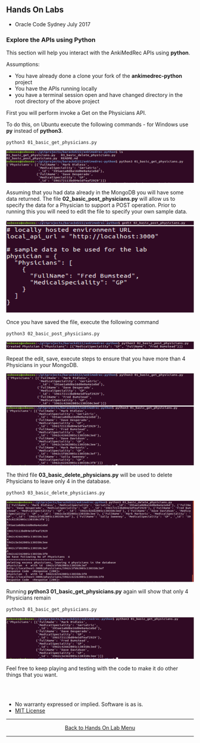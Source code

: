 ## Hands On Labs

- Oracle Code Sydney July 2017

### Explore the APIs using Python

This section will help you interact with the AnkiMedRec APIs using **python**.

Assumptions:
- You have already done a clone your fork of the **ankimedrec-python** project
- You have the APIs running locally
- you have a terminal session open and have changed directory in the root directory of the above project

First you will perform invoke a Get on the Physicians API. 

To do this, on Ubuntu execute the following commands - for Windows use **py** instead of **python3**.

```
python3 01_basic_get_physicians.py
```

<img src="./img/python1.PNG" />

Assuming that you had data already in the MongoDB you will have some data returned.
The file **02_basic_post_physicians.py** will allow us to specify the data for a Physician to support a POST operation. Prior to running this you will need to edit the file to specify your own sample data.

<img src="./img/python2.PNG" />

<img src="./img/python2a.PNG" />

Once you have saved the file, execute the following command

```
python3 02_basic_post_physicians.py
```

<img src="./img/python3.PNG" />

Repeat the edit, save, execute steps to ensure that you have more than 4 Physicians in your MongoDB.

<img src="./img/python4.PNG" />

<img src="./img/python5.PNG" />

The third file **03_basic_delete_physicians.py** will be used to delete Physicians to leave only 4 in the database.

```
python3 03_basic_delete_physicians.py
```

<img src="./img/python6.PNG" />

Running **python3 01_basic_get_physicians.py** again will show that only 4 Physicians remain

```
python3 01_basic_get_physicians.py
```

<img src="./img/python7.PNG" />

Feel free to keep playing and testing with the code to make it do other things that you want.


<br><br>

* No warranty expressed or implied.  Software is as is.
* [MIT License](http://www.opensource.org/licenses/mit-license.html)

<hr />
<center>
<a href="../../handsonlabs" class="btn" >Back to Hands On Lab Menu</a>
<center />
<hr />


